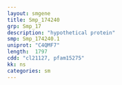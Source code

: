 ```yaml
---
layout: smgene
title: Smp_174240
grp: Smp_17
description: "hypothetical protein"
smp: Smp_174240.1
uniprot: "C4QMF7"
length:  1797
cdd: "cl21127, pfam15275"
kk: ns
categories: sm
---
```

